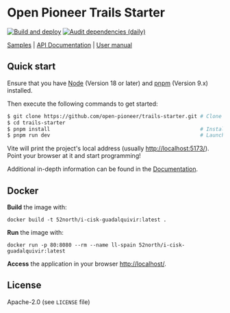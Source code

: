 # Open Pioneer Trails Starter

[![Build and deploy](https://github.com/open-pioneer/trails-starter/actions/workflows/test-and-build.yml/badge.svg)](https://github.com/open-pioneer/trails-starter/actions/workflows/test-and-build.yml) [![Audit dependencies (daily)](https://github.com/open-pioneer/trails-starter/actions/workflows/audit-dependencies.yml/badge.svg)](https://github.com/open-pioneer/trails-starter/actions/workflows/audit-dependencies.yml)

[Samples](https://open-pioneer.github.io/trails-demo/starter/) | [API Documentation](https://open-pioneer.github.io/trails-demo/starter/docs/) | [User manual](https://github.com/open-pioneer/trails-starter/tree/main/docs)

## Quick start

Ensure that you have [Node](https://nodejs.org/en/) (Version 18 or later) and [pnpm](https://pnpm.io/) (Version 9.x) installed.

Then execute the following commands to get started:

```bash
$ git clone https://github.com/open-pioneer/trails-starter.git # Clone the repository
$ cd trails-starter
$ pnpm install                                                 # Install dependencies
$ pnpm run dev                                                 # Launch development server
```

Vite will print the project's local address (usually <http://localhost:5173/>).
Point your browser at it and start programming!

Additional in-depth information can be found in the [Documentation](./docs/README.md).

## Docker

**Build** the image with:

```shell
docker build -t 52north/i-cisk-guadalquivir:latest .
```

**Run** the image with:

```shell
docker run -p 80:8080 --rm --name ll-spain 52north/i-cisk-guadalquivir:latest
```

**Access** the application in your browser <http://localhost/>.

## License

Apache-2.0 (see `LICENSE` file)
